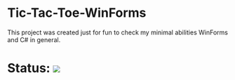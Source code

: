 # Tic-Tac-Toe-WinForms
This project was created just for fun to check my minimal abilities WinForms and C# in general.

# Status: [![](https://img.shields.io/badge/Working_on_it-yellow?style=for-the-badge)](https://docs.rs/crate/redant/latest)


